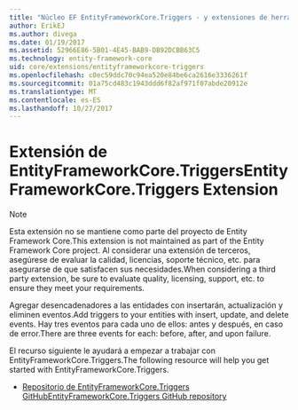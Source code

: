 ```yaml
---
title: "Núcleo EF EntityFrameworkCore.Triggers - y extensiones de herramientas:"
author: ErikEJ
ms.author: divega
ms.date: 01/19/2017
ms.assetid: 52966E86-5B01-4E45-BAB9-DB92DCBB63C5
ms.technology: entity-framework-core
uid: core/extensions/entityframeworkcore-triggers
ms.openlocfilehash: c0ec59ddc70c94ea520e84be6ca2616e3336261f
ms.sourcegitcommit: 01a75cd483c1943ddd6f82af971f07abde20912e
ms.translationtype: MT
ms.contentlocale: es-ES
ms.lasthandoff: 10/27/2017
---
```

# <a name="entityframeworkcoretriggers-extension"></a><span data-ttu-id="b4157-102">Extensión de EntityFrameworkCore.Triggers</span><span class="sxs-lookup"><span data-stu-id="b4157-102">EntityFrameworkCore.Triggers Extension</span></span>

> [!NOTE]  
> <span data-ttu-id="b4157-103">Esta extensión no se mantiene como parte del proyecto de Entity Framework Core.</span><span class="sxs-lookup"><span data-stu-id="b4157-103">This extension is not maintained as part of the Entity Framework Core project.</span></span> <span data-ttu-id="b4157-104">Al considerar una extensión de terceros, asegúrese de evaluar la calidad, licencias, soporte técnico, etc. para asegurarse de que satisfacen sus necesidades.</span><span class="sxs-lookup"><span data-stu-id="b4157-104">When considering a third party extension, be sure to evaluate quality, licensing, support, etc. to ensure they meet your requirements.</span></span>

<span data-ttu-id="b4157-105">Agregar desencadenadores a las entidades con insertarán, actualización y eliminen eventos.</span><span class="sxs-lookup"><span data-stu-id="b4157-105">Add triggers to your entities with insert, update, and delete events.</span></span> <span data-ttu-id="b4157-106">Hay tres eventos para cada uno de ellos: antes y después, en caso de error.</span><span class="sxs-lookup"><span data-stu-id="b4157-106">There are three events for each: before, after, and upon failure.</span></span>

<span data-ttu-id="b4157-107">El recurso siguiente le ayudará a empezar a trabajar con EntityFrameworkCore.Triggers.</span><span class="sxs-lookup"><span data-stu-id="b4157-107">The following resource will help you get started with EntityFrameworkCore.Triggers.</span></span>
* [<span data-ttu-id="b4157-108">Repositorio de EntityFrameworkCore.Triggers GitHub</span><span class="sxs-lookup"><span data-stu-id="b4157-108">EntityFrameworkCore.Triggers GitHub repository</span></span>](https://github.com/NickStrupat/EntityFramework.Triggers/)
